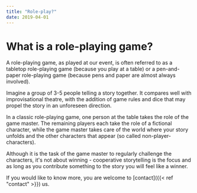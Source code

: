 ```yaml
---
title: "Role-play?"
date: 2019-04-01
---
```


# What is a role-playing game?

A role-playing game, as played at our event, is often referred to as a tabletop role-playing game (because you play at a table) or a pen-and-paper role-playing game (because pens and paper are almost always involved).

Imagine a group of 3-5 people telling a story together. It compares well with improvisational theatre, with the addition of game rules and dice that may propel the story in an unforeseen direction.</p><p>In a classic role-playing game, one person at the table takes the role of the game master. The remaining players each take the role of a fictional character, while the game master takes care of the world where your story unfolds and the other characters that appear (so called non-player-characters).

Although it is the task of the game master to regularly challenge the characters, it's not about winning - cooperative storytelling is the focus and as long as you contribute something to the story you will feel like a winner.

If you would like to know more, you are welcome to [contact]({{< ref "contact" >}}) us.

